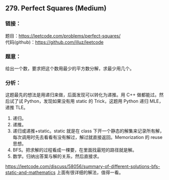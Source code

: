 ## 279. Perfect Squares (Medium)

### **链接**：
题目：https://leetcode.com/problems/perfect-squares/  
代码(github)：https://github.com/illuz/leetcode

### **题意**：
给出一个数，要求把这个数用最少的平方数分解，求最少用几个。

### **分析**：

这题最先的想法是用递归来做，后面发现可以转化为递推。用 C++ 做都能过。然后试了试 Python，发现如果没有用 static 的 Trick，这题用 Python 递归 MLE，递推 TLE。  

1. 递归。
2. 递推。
3. 递归或递推+static。static 就是在 class 下开一个静态的解集来记录所有解，每次调用时先去看看有没有解过，解过就直接返回。Memorization 的 reuse 思想。
4. BFS。把求解的过程看成一棵要，在里面找最短的路径就是解。
5. 数学。归纳出答案与解的关系，然后直接求。  

https://leetcode.com/discuss/58056/summary-of-different-solutions-bfs-static-and-mathematics 上面有很详细的解法，值得一看。

